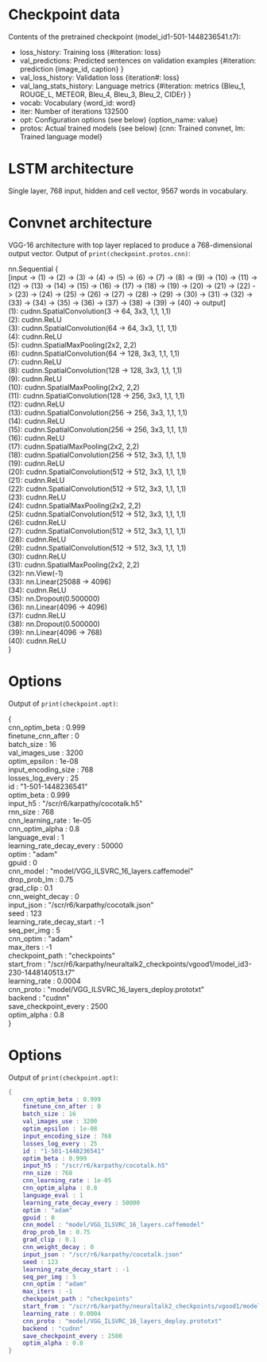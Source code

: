 # Checkpoint data
Contents of the pretrained checkpoint (model_id1-501-1448236541.t7):
* loss_history: Training loss 
	{#iteration: loss}
* val_predictions: Predicted sentences on validation examples 
	{#iteration: prediction 
		{image_id, caption}
	}
* val_loss_history: Validation loss 
	{iteration#: loss}
* val_lang_stats_history: Language metrics 
	{#iteration: metrics 
		{Bleu_1, ROUGE_L, METEOR, Bleu_4, Bleu_3, Bleu_2, CIDEr}
	}
* vocab: Vocabulary 
	{word_id: word}
* iter: Number of iterations 
	132500
* opt: Configuration options (see below)
	{option_name: value}
* protos: Actual trained models (see below)
	{cnn: Trained convnet, lm: Trained language model}

# LSTM architecture
Single layer, 768 input, hidden and cell vector, 9567 words in vocabulary.

# Convnet architecture
VGG-16 architecture with top layer replaced to produce a 768-dimensional output vector. Output of `print(checkpoint.protos.cnn)`:

nn.Sequential {  
  [input -> (1) -> (2) -> (3) -> (4) -> (5) -> (6) -> (7) -> (8) -> (9) -> (10) -> (11) -> (12) -> (13) -> (14) -> (15) -> (16) -> (17) -> (18) -> (19) -> (20) -> (21) -> (22) -> (23) -> (24) -> (25) -> (26) -> (27) -> (28) -> (29) -> (30) -> (31) -> (32) -> (33) -> (34) -> (35) -> (36) -> (37) -> (38) -> (39) -> (40) -> output]  
  (1): cudnn.SpatialConvolution(3 -> 64, 3x3, 1,1, 1,1)  
  (2): cudnn.ReLU  
  (3): cudnn.SpatialConvolution(64 -> 64, 3x3, 1,1, 1,1)  
  (4): cudnn.ReLU  
  (5): cudnn.SpatialMaxPooling(2x2, 2,2)  
  (6): cudnn.SpatialConvolution(64 -> 128, 3x3, 1,1, 1,1)  
  (7): cudnn.ReLU  
  (8): cudnn.SpatialConvolution(128 -> 128, 3x3, 1,1, 1,1)  
  (9): cudnn.ReLU  
  (10): cudnn.SpatialMaxPooling(2x2, 2,2)  
  (11): cudnn.SpatialConvolution(128 -> 256, 3x3, 1,1, 1,1)  
  (12): cudnn.ReLU  
  (13): cudnn.SpatialConvolution(256 -> 256, 3x3, 1,1, 1,1)  
  (14): cudnn.ReLU  
  (15): cudnn.SpatialConvolution(256 -> 256, 3x3, 1,1, 1,1)  
  (16): cudnn.ReLU  
  (17): cudnn.SpatialMaxPooling(2x2, 2,2)  
  (18): cudnn.SpatialConvolution(256 -> 512, 3x3, 1,1, 1,1)  
  (19): cudnn.ReLU  
  (20): cudnn.SpatialConvolution(512 -> 512, 3x3, 1,1, 1,1)  
  (21): cudnn.ReLU  
  (22): cudnn.SpatialConvolution(512 -> 512, 3x3, 1,1, 1,1)  
  (23): cudnn.ReLU  
  (24): cudnn.SpatialMaxPooling(2x2, 2,2)  
  (25): cudnn.SpatialConvolution(512 -> 512, 3x3, 1,1, 1,1)  
  (26): cudnn.ReLU  
  (27): cudnn.SpatialConvolution(512 -> 512, 3x3, 1,1, 1,1)  
  (28): cudnn.ReLU  
  (29): cudnn.SpatialConvolution(512 -> 512, 3x3, 1,1, 1,1)  
  (30): cudnn.ReLU  
  (31): cudnn.SpatialMaxPooling(2x2, 2,2)  
  (32): nn.View(-1)  
  (33): nn.Linear(25088 -> 4096)  
  (34): cudnn.ReLU  
  (35): nn.Dropout(0.500000)  
  (36): nn.Linear(4096 -> 4096)  
  (37): cudnn.ReLU  
  (38): nn.Dropout(0.500000)  
  (39): nn.Linear(4096 -> 768)  
  (40): cudnn.ReLU  
}

# Options
Output of `print(checkpoint.opt)`:

{  
  cnn_optim_beta : 0.999  
  finetune_cnn_after : 0  
  batch_size : 16  
  val_images_use : 3200  
  optim_epsilon : 1e-08  
  input_encoding_size : 768  
  losses_log_every : 25  
  id : "1-501-1448236541"  
  optim_beta : 0.999  
  input_h5 : "/scr/r6/karpathy/cocotalk.h5"  
  rnn_size : 768  
  cnn_learning_rate : 1e-05  
  cnn_optim_alpha : 0.8  
  language_eval : 1  
  learning_rate_decay_every : 50000  
  optim : "adam"  
  gpuid : 0  
  cnn_model : "model/VGG_ILSVRC_16_layers.caffemodel"  
  drop_prob_lm : 0.75  
  grad_clip : 0.1  
  cnn_weight_decay : 0  
  input_json : "/scr/r6/karpathy/cocotalk.json"  
  seed : 123  
  learning_rate_decay_start : -1  
  seq_per_img : 5  
  cnn_optim : "adam"  
  max_iters : -1  
  checkpoint_path : "checkpoints"  
  start_from : "/scr/r6/karpathy/neuraltalk2_checkpoints/vgood1/model_id3-230-1448140513.t7"  
  learning_rate : 0.0004  
  cnn_proto : "model/VGG_ILSVRC_16_layers_deploy.prototxt"  
  backend : "cudnn"  
  save_checkpoint_every : 2500  
  optim_alpha : 0.8  
}

# Options
Output of `print(checkpoint.opt)`:

```lua
{
	cnn_optim_beta : 0.999
	finetune_cnn_after : 0
	batch_size : 16
	val_images_use : 3200
	optim_epsilon : 1e-08
	input_encoding_size : 768
	losses_log_every : 25
	id : "1-501-1448236541"
	optim_beta : 0.999
	input_h5 : "/scr/r6/karpathy/cocotalk.h5"
	rnn_size : 768
	cnn_learning_rate : 1e-05
	cnn_optim_alpha : 0.8
	language_eval : 1
	learning_rate_decay_every : 50000
	optim : "adam"
	gpuid : 0
	cnn_model : "model/VGG_ILSVRC_16_layers.caffemodel"
	drop_prob_lm : 0.75
	grad_clip : 0.1
	cnn_weight_decay : 0
	input_json : "/scr/r6/karpathy/cocotalk.json"
	seed : 123
	learning_rate_decay_start : -1
	seq_per_img : 5
	cnn_optim : "adam"
	max_iters : -1
	checkpoint_path : "checkpoints"
	start_from : "/scr/r6/karpathy/neuraltalk2_checkpoints/vgood1/model_id3-230-1448140513.t7"
	learning_rate : 0.0004
	cnn_proto : "model/VGG_ILSVRC_16_layers_deploy.prototxt"
	backend : "cudnn"
	save_checkpoint_every : 2500
	optim_alpha : 0.8
}
```
